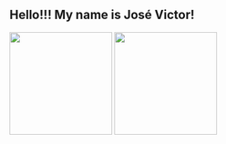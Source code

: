 ## Hello!!! My name is José Victor!

<div>
    <img height="180em" src="https://github-readme-stats.vercel.app/api?username=josevictorsilva&show_icons=true&theme=material-palenight&include_all_commits=true&count_private=true">
    <img height="180em" src="https://github-readme-stats.vercel.app/api/top-langs/?username=rafaballerini&layout=compact&langs_count=7&theme=material-palenight">
</div>
